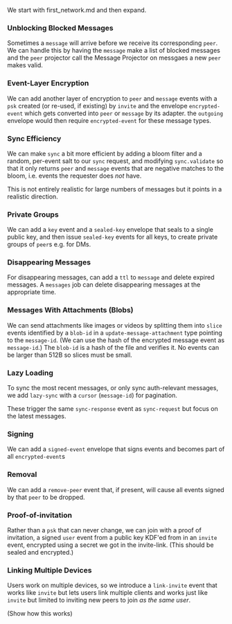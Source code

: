 We start with first_network.md and then expand. 

### Unblocking Blocked Messages

Sometimes a `message` will arrive before we receive its corresponding `peer`. We can handle this by having the `message` make a list of blocked messages and the `peer` projector call the Message Projector on messgaes a new `peer` makes valid. 

### Event-Layer Encryption

We can add another layer of encryption to `peer` and `message` events with a `psk` created (or re-used, if existing) by `invite` and the envelope `encrypted-event` which gets converted into `peer` or `message` by its adapter. the `outgoing` envelope would then require `encrypted-event` for these message types.

### Sync Efficiency

We can make `sync` a bit more efficient by adding a bloom filter and a random, per-event salt to our `sync` request, and modifying `sync.validate` so that it only returns `peer` and `message` events that are negative matches to the bloom, i.e. events the requester does *not* have.

This is not entirely realistic for large numbers of messages but it points in a realistic direction.

### Private Groups

We can add a `key` event and a `sealed-key` envelope that seals to a single public key, and then issue `sealed-key` events for all keys, to create private groups of `peer`s e.g. for DMs.

### Disappearing Messages

For disappearing messages, can add a `ttl` to `message` and delete expired messages. A `messages` job can delete disappearing messages at the appropriate time.

### Messages With Attachments (Blobs)

We can send attachments like images or videos by splitting them into `slice` events identified by a `blob-id` in a `update-message-attachment` type pointing to the `message-id`. (We can use the hash of the encrypted message event as `message-id`.) The `blob-id` is a hash of the file and verifies it. No events can be larger than 512B so slices must be small. 

### Lazy Loading

To sync the most recent messages, or only sync auth-relevant messages, we add `lazy-sync` with a `cursor` (`message-id`) for pagination.

These trigger the same `sync-response` event as `sync-request` but focus on the latest messages.

### Signing

We can add a `signed-event` envelope that signs events and becomes part of all `encrypted-event`s 

### Removal

We can add a `remove-peer` event that, if present, will cause all events signed by that `peer` to be dropped.

### Proof-of-invitation

Rather than a `psk` that can never change, we can join with a proof of invitation, a signed `user` event from a public key KDF'ed from in an `invite` event, encrypted using a secret we got in the invite-link. (This should be sealed and encrypted.)

### Linking Multiple Devices

Users work on multiple devices, so we introduce a `link-invite` event that works like `invite` but lets users link multiple clients and works just like `invite` but limited to inviting new peers to join *as the same user*. 

(Show how this works)